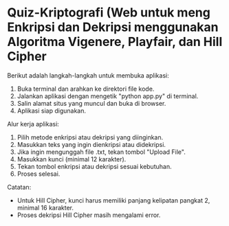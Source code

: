 # Quiz-Kriptografi (Web untuk meng Enkripsi dan Dekripsi menggunakan Algoritma Vigenere, Playfair, dan Hill Cipher

Berikut adalah langkah-langkah untuk membuka aplikasi:

1. Buka terminal dan arahkan ke direktori file kode.
2. Jalankan aplikasi dengan mengetik "python app.py" di terminal.
3. Salin alamat situs yang muncul dan buka di browser.
4. Aplikasi siap digunakan.

Alur kerja aplikasi:

1. Pilih metode enkripsi atau dekripsi yang diinginkan.
2. Masukkan teks yang ingin dienkripsi atau didekripsi.
3. Jika ingin mengunggah file .txt, tekan tombol "Upload File".
4. Masukkan kunci (minimal 12 karakter).
5. Tekan tombol enkripsi atau dekripsi sesuai kebutuhan.
6. Proses selesai.

Catatan:
- Untuk Hill Cipher, kunci harus memiliki panjang kelipatan pangkat 2, minimal 16 karakter.
- Proses dekripsi Hill Cipher masih mengalami error.
